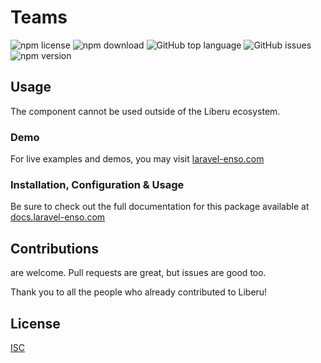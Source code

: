 # Teams

![npm license](https://img.shields.io/npm/l/@liberu-ui/teams.svg) 
![npm download](https://img.shields.io/npm/dm/@liberu-ui/teams.svg) 
![GitHub top language](https://img.shields.io/github/languages/top/liberu-ui/teams.svg) 
![GitHub issues](https://img.shields.io/github/issues/liberu-ui/teams.svg) 
![npm version](https://img.shields.io/npm/v/@liberu-ui/teams.svg) 

## Usage

The component cannot be used outside of the Liberu ecosystem.

### Demo

For live examples and demos, you may visit [laravel-enso.com](https://www.laravel-enso.com)

### Installation, Configuration & Usage

Be sure to check out the full documentation for this package available at [docs.laravel-enso.com](https://docs.laravel-enso.com/frontend/teams.html)

## Contributions

are welcome. Pull requests are great, but issues are good too.

Thank you to all the people who already contributed to Liberu!

## License

[ISC](https://opensource.org/licenses/ISC)
